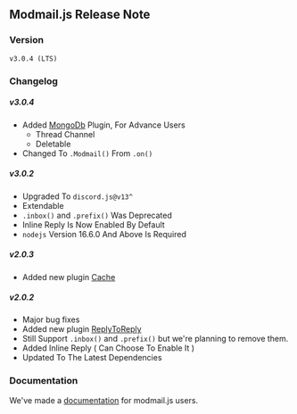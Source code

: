 ## Modmail.js Release Note

### Version 
`v3.0.4 (LTS)`

### Changelog

##### **v3.0.4**
 - Added [MongoDb](https://modmail.js.org/plugins/MongoDB) Plugin, For Advance Users
   - Thread Channel
   - Deletable
 - Changed To `.Modmail()` From `.on()`

##### **v3.0.2**
 - Upgraded To `discord.js@v13^` 
 - Extendable
 - `.inbox()` and `.prefix()` Was Deprecated 
 - Inline Reply Is Now Enabled By Default
 - `nodejs` Version 16.6.0 And Above Is Required
 
##### **v2.0.3**
 - Added new plugin [Cache](https://botstudios.github.io/modmail.js/plugins/cache)

##### **v2.0.2**
- Major bug fixes
- Added new plugin [ReplyToReply](https://botstudios.github.io/modmail.js/plugins/replytoreply)
- Still Support `.inbox()` and `.prefix()` but we're planning to remove them.
- Added Inline Reply ( Can Choose To Enable It )
- Updated To The Latest Dependencies



### Documentation 

We've made a [documentation](https://botstudios.github.io/modmail.js) for modmail.js users.
